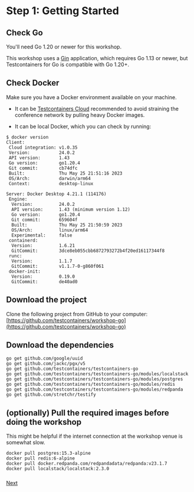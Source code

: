 # Step 1: Getting Started

## Check Go
You'll need Go 1.20 or newer for this workshop. 

This workshop uses a [Gin](https://gin-gonic.com) application, which requires Go 1.13 or newer, but Testcontainers for Go is compatible with Go 1.20+.

## Check Docker

Make sure you have a Docker environment available on your machine. 

* It can be [Testcontainers Cloud](https://testcontainers.com/cloud) recommended to avoid straining the conference network by pulling heavy Docker images. 

* It can be local Docker, which you can check by running: 

```shell
$ docker version
Client:
 Cloud integration: v1.0.35
 Version:           24.0.2
 API version:       1.43
 Go version:        go1.20.4
 Git commit:        cb74dfc
 Built:             Thu May 25 21:51:16 2023
 OS/Arch:           darwin/arm64
 Context:           desktop-linux

Server: Docker Desktop 4.21.1 (114176)
 Engine:
  Version:          24.0.2
  API version:      1.43 (minimum version 1.12)
  Go version:       go1.20.4
  Git commit:       659604f
  Built:            Thu May 25 21:50:59 2023
  OS/Arch:          linux/arm64
  Experimental:     false
 containerd:
  Version:          1.6.21
  GitCommit:        3dce8eb055cbb6872793272b4f20ed16117344f8
 runc:
  Version:          1.1.7
  GitCommit:        v1.1.7-0-g860f061
 docker-init:
  Version:          0.19.0
  GitCommit:        de40ad0
```

## Download the project

Clone the following project from GitHub to your computer:  
[https://github.com/testcontainers/workshop-go](https://github.com/testcontainers/workshop-go)

## Download the dependencies

```shell
go get github.com/google/uuid
go get github.com/jackc/pgx/v5
go get github.com/testcontainers/testcontainers-go
go get github.com/testcontainers/testcontainers-go/modules/localstack
go get github.com/testcontainers/testcontainers-go/modules/postgres
go get github.com/testcontainers/testcontainers-go/modules/redis
go get github.com/testcontainers/testcontainers-go/modules/redpanda
go get github.com/stretchr/testify
```

## \(optionally\) Pull the required images before doing the workshop

This might be helpful if the internet connection at the workshop venue is somewhat slow.

```text
docker pull postgres:15.3-alpine
docker pull redis:6-alpine
docker pull docker.redpanda.com/redpandadata/redpanda:v23.1.7
docker pull localstack/localstack:2.3.0
```

### 
[Next](step-2-exploring-the-app.md)
